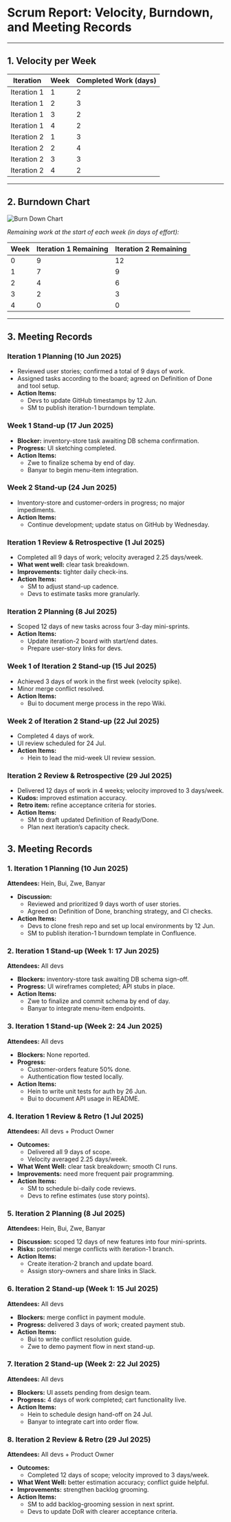 # Scrum Report: Velocity, Burndown, and Meeting Records

---

## 1. Velocity per Week

| Iteration    | Week | Completed Work (days) |
|--------------|------|-----------------------|
| Iteration 1  | 1    | 2                     |
| Iteration 1  | 2    | 3                     |
| Iteration 1  | 3    | 2                     |
| Iteration 1  | 4    | 2                     |
| Iteration 2  | 1    | 3                     |
| Iteration 2  | 2    | 4                     |
| Iteration 2  | 3    | 3                     |
| Iteration 2  | 4    | 2                     |

---

## 2. Burndown Chart

![Burn Down Chart](burndown_chart.png)

_Remaining work at the start of each week (in days of effort):_

| Week | Iteration 1 Remaining | Iteration 2 Remaining |
|------|-----------------------|-----------------------|
| 0    | 9                     | 12                    |
| 1    | 7                     | 9                     |
| 2    | 4                     | 6                     |
| 3    | 2                     | 3                     |
| 4    | 0                     | 0                     |

---

## 3. Meeting Records

### Iteration 1 Planning (10 Jun 2025)
- Reviewed user stories; confirmed a total of 9 days of work.  
- Assigned tasks according to the board; agreed on Definition of Done and tool setup.  
- **Action Items:**  
  - Devs to update GitHub timestamps by 12 Jun.  
  - SM to publish iteration-1 burndown template.

### Week 1 Stand-up (17 Jun 2025)
- **Blocker:** inventory-store task awaiting DB schema confirmation.  
- **Progress:** UI sketching completed.  
- **Action Items:**  
  - Zwe to finalize schema by end of day.  
  - Banyar to begin menu-item integration.

### Week 2 Stand-up (24 Jun 2025)
- Inventory-store and customer-orders in progress; no major impediments.  
- **Action Items:**  
  - Continue development; update status on GitHub by Wednesday.

### Iteration 1 Review & Retrospective (1 Jul 2025)
- Completed all 9 days of work; velocity averaged 2.25 days/week.  
- **What went well:** clear task breakdown.  
- **Improvements:** tighter daily check-ins.  
- **Action Items:**  
  - SM to adjust stand-up cadence.  
  - Devs to estimate tasks more granularly.

### Iteration 2 Planning (8 Jul 2025)
- Scoped 12 days of new tasks across four 3-day mini-sprints.  
- **Action Items:**  
  - Update iteration-2 board with start/end dates.  
  - Prepare user-story links for devs.

### Week 1 of Iteration 2 Stand-up (15 Jul 2025)
- Achieved 3 days of work in the first week (velocity spike).  
- Minor merge conflict resolved.  
- **Action Items:**  
  - Bui to document merge process in the repo Wiki.

### Week 2 of Iteration 2 Stand-up (22 Jul 2025)
- Completed 4 days of work.  
- UI review scheduled for 24 Jul.  
- **Action Items:**  
  - Hein to lead the mid-week UI review session.

### Iteration 2 Review & Retrospective (29 Jul 2025)
- Delivered 12 days of work in 4 weeks; velocity improved to 3 days/week.  
- **Kudos:** improved estimation accuracy.  
- **Retro item:** refine acceptance criteria for stories.  
- **Action Items:**  
  - SM to draft updated Definition of Ready/Done.  
  - Plan next iteration’s capacity check.
## 3. Meeting Records

### 1. Iteration 1 Planning (10 Jun 2025)  
**Attendees:** Hein, Bui, Zwe, Banyar  
- **Discussion:**  
  - Reviewed and prioritized 9 days worth of user stories.  
  - Agreed on Definition of Done, branching strategy, and CI checks.  
- **Action Items:**  
  - Devs to clone fresh repo and set up local environments by 12 Jun.  
  - SM to publish iteration-1 burndown template in Confluence.

### 2. Iteration 1 Stand-up (Week 1: 17 Jun 2025)  
**Attendees:** All devs  
- **Blockers:** inventory-store task awaiting DB schema sign-off.  
- **Progress:** UI wireframes completed; API stubs in place.  
- **Action Items:**  
  - Zwe to finalize and commit schema by end of day.  
  - Banyar to integrate menu-item endpoints.

### 3. Iteration 1 Stand-up (Week 2: 24 Jun 2025)  
**Attendees:** All devs  
- **Blockers:** None reported.  
- **Progress:**  
  - Customer-orders feature 50% done.  
  - Authentication flow tested locally.  
- **Action Items:**  
  - Hein to write unit tests for auth by 26 Jun.  
  - Bui to document API usage in README.

### 4. Iteration 1 Review & Retro (1 Jul 2025)  
**Attendees:** All devs + Product Owner  
- **Outcomes:**  
  - Delivered all 9 days of scope.  
  - Velocity averaged 2.25 days/week.  
- **What Went Well:** clear task breakdown; smooth CI runs.  
- **Improvements:** need more frequent pair programming.  
- **Action Items:**  
  - SM to schedule bi-daily code reviews.  
  - Devs to refine estimates (use story points).

### 5. Iteration 2 Planning (8 Jul 2025)  
**Attendees:** Hein, Bui, Zwe, Banyar  
- **Discussion:** scoped 12 days of new features into four mini-sprints.  
- **Risks:** potential merge conflicts with iteration-1 branch.  
- **Action Items:**  
  - Create iteration-2 branch and update board.  
  - Assign story-owners and share links in Slack.

### 6. Iteration 2 Stand-up (Week 1: 15 Jul 2025)  
**Attendees:** All devs  
- **Blockers:** merge conflict in payment module.  
- **Progress:** delivered 3 days of work; created payment stub.  
- **Action Items:**  
  - Bui to write conflict resolution guide.  
  - Zwe to demo payment flow in next stand-up.

### 7. Iteration 2 Stand-up (Week 2: 22 Jul 2025)  
**Attendees:** All devs  
- **Blockers:** UI assets pending from design team.  
- **Progress:** 4 days of work completed; cart functionality live.  
- **Action Items:**  
  - Hein to schedule design hand-off on 24 Jul.  
  - Banyar to integrate cart into order flow.

### 8. Iteration 2 Review & Retro (29 Jul 2025)  
**Attendees:** All devs + Product Owner  
- **Outcomes:**  
  - Completed 12 days of scope; velocity improved to 3 days/week.  
- **What Went Well:** better estimation accuracy; conflict guide helpful.  
- **Improvements:** strengthen backlog grooming.  
- **Action Items:**  
  - SM to add backlog-grooming session in next sprint.  
  - Devs to update DoR with clearer acceptance criteria.
